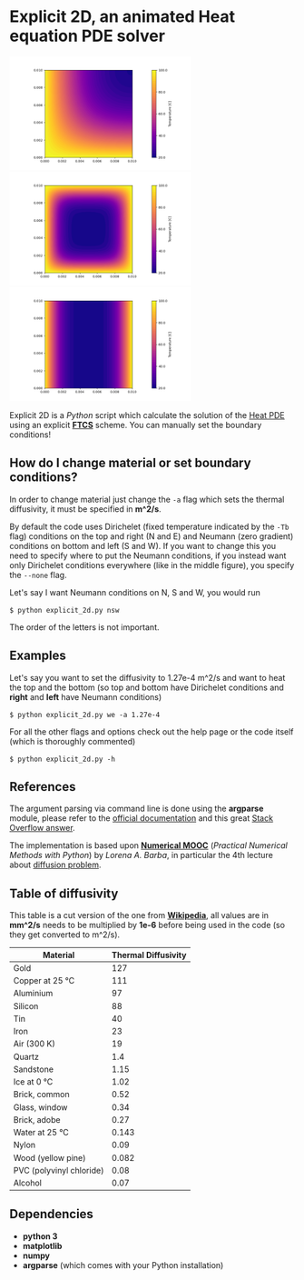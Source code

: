 # Explicit 2D, an animated Heat equation PDE solver

<img src="images/default.png" height="200"/> <img src="images/none.png" height="200"/> <img src="images/north-south.png" height="200"/>

Explicit 2D is a *Python* script which calculate the solution of the [Heat PDE](https://en.wikipedia.org/wiki/Heat_equation) using an explicit [**FTCS**](https://en.wikipedia.org/wiki/FTCS_scheme) scheme. You can manually set the boundary conditions!

## How do I change material or set boundary conditions?

In order to change material just change the `-a` flag which sets the thermal diffusivity, it must be specified in **m^2/s**.

By default the code uses Dirichelet (fixed temperature indicated by the `-Tb` flag) conditions on the top and right (N and E) and Neumann (zero gradient) conditions on bottom and left (S and W). If you want to change this you need to specify where to put the Neumann conditions, if you instead want only Dirichelet conditions everywhere (like in the middle figure), you specify the `--none` flag.

Let's say I want Neumann conditions on N, S and W, you would run
```console
$ python explicit_2d.py nsw
```
The order of the letters is not important.

## Examples

Let's say you want to set the diffusivity to 1.27e-4 m^2/s and want to heat the top and the bottom (so top and bottom have Dirichelet conditions and **right** and **left** have Neumann conditions)
```console
$ python explicit_2d.py we -a 1.27e-4 
```

For all the other flags and options check out the help page or the code itself (which is thoroughly commented)
```console
$ python explicit_2d.py -h
```

## References

The argument parsing via command line is done using the **argparse** module, please refer to the [official documentation](https://docs.python.org/3/library/argparse.html) and this great [Stack Overflow answer](https://stackoverflow.com/questions/20063/whats-the-best-way-to-parse-command-line-arguments).

The implementation is based upon [**Numerical MOOC**](https://github.com/numerical-mooc/numerical-mooc) (*Practical Numerical Methods with Python*) by *Lorena A. Barba*, in particular the 4th lecture about [diffusion problem](https://nbviewer.org/github/numerical-mooc/numerical-mooc/blob/master/lessons/04_spreadout/04_03_Heat_Equation_2D_Explicit.ipynb).

## Table of diffusivity

This table is a cut version of the one from [**Wikipedia**](https://en.wikipedia.org/wiki/Thermal_diffusivity), all values are in **mm^2/s** needs to be multiplied by **1e-6** before being used in the code (so they get converted to m^2/s).


| Material                 | Thermal Diffusivity |
|--------------------------|---------------------|
| Gold                     | 127                 |
| Copper at 25 °C          | 111                 |
| Aluminium                | 97                  |
| Silicon                  | 88                  |
| Tin                      | 40                  |
| Iron                     | 23                  |
| Air (300 K)              | 19                  |
| Quartz                   | 1.4                 |
| Sandstone                | 1.15                |
| Ice at 0 °C              | 1.02                |
| Brick, common            | 0.52                |
| Glass, window            | 0.34                |
| Brick, adobe             | 0.27                |
| Water at 25 °C           | 0.143               |
| Nylon                    | 0.09                |
| Wood (yellow pine)       | 0.082               |
| PVC (polyvinyl chloride) | 0.08                |
| Alcohol                  | 0.07                |

## Dependencies

  * **python 3**
  * **matplotlib**
  * **numpy**
  * **argparse** (which comes with your Python installation)